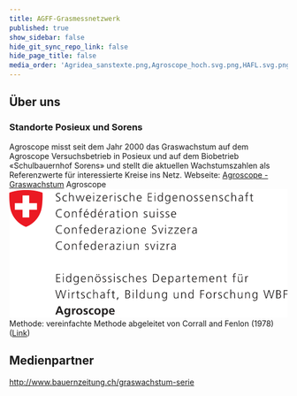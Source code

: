 ```yaml
---
title: AGFF-Grasmessnetzwerk
published: true
show_sidebar: false
hide_git_sync_repo_link: false
hide_page_title: false
media_order: 'Agridea_sanstexte.png,Agroscope_hoch.svg.png,HAFL.svg.png,logo-sg.png,Logo_Inforama_Pantone_co_300dpi.jpg'
---
```


## Über uns


### Standorte Posieux und Sorens
Agroscope misst seit dem Jahr 2000 das Graswachstum auf dem Agroscope Versuchsbetrieb in Posieux und auf dem Biobetrieb «Schulbauernhof Sorens» und stellt die aktuellen Wachstumszahlen als Referenzwerte für interessierte Kreise ins Netz. 
Webseite:  [Agroscope - Graswachstum](https://www.agroscope.admin.ch/agroscope/de/home/services/dienste/futtermittel/weidemanagement/graswachstum.html)
Agroscope ![Agroscope_hoch.svg](Agroscope_hoch.svg.png?resize=200,200 "Agroscope_hoch.svg")
Methode: vereinfachte Methode abgeleitet von Corrall and Fenlon (1978)  ([Link](https://www.agroscope.admin.ch/agroscope/de/home/services/dienste/futtermittel/weidemanagement/graswachstum/erhebungsmethode.html))


## Medienpartner
http://www.bauernzeitung.ch/graswachstum-serie  
